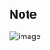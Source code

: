 ## Note
![image](https://user-images.githubusercontent.com/33194443/223922095-d2d0f900-7180-4a49-b785-966f4b826ab8.png)
